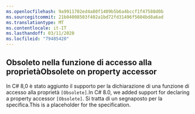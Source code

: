 ```yaml
---
ms.openlocfilehash: 9a9911702ed4a80f1409b5b6a4bccf1f47588d0b
ms.sourcegitcommit: 21b04008503f402a1bd72fd31496f5604bd8a6ad
ms.translationtype: MT
ms.contentlocale: it-IT
ms.lasthandoff: 03/11/2020
ms.locfileid: "79485420"
---
```

## <a name="obsolete-on-property-accessor"></a><span data-ttu-id="5ce65-101">Obsoleto nella funzione di accesso alla proprietà</span><span class="sxs-lookup"><span data-stu-id="5ce65-101">Obsolete on property accessor</span></span>

<span data-ttu-id="5ce65-102">In C# 8,0 è stato aggiunto il supporto per la dichiarazione di una funzione di accesso alla proprietà `[Obsolete]`.</span><span class="sxs-lookup"><span data-stu-id="5ce65-102">In C# 8.0, we added support for declaring a property accessor `[Obsolete]`.</span></span> <span data-ttu-id="5ce65-103">Si tratta di un segnaposto per la specifica.</span><span class="sxs-lookup"><span data-stu-id="5ce65-103">This is a placeholder for the specification.</span></span>
